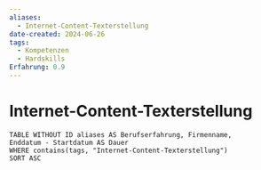 ```yaml
---
aliases:
  - Internet-Content-Texterstellung
date-created: 2024-06-26
tags:
  - Kompetenzen
  - Hardskills
Erfahrung: 0.9
---
```

# Internet-Content-Texterstellung

```dataview
TABLE WITHOUT ID aliases AS Berufserfahrung, Firmenname,
Enddatum - Startdatum AS Dauer
WHERE contains(tags, "Internet-Content-Texterstellung")
SORT ASC
```


